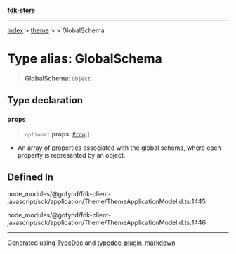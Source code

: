 [**fdk-store**](../../../README.md)
***

[Index](../../../API.md) > [theme](../../README.md) > [<internal>](../README.md) > GlobalSchema

# Type alias: GlobalSchema

> **GlobalSchema**: `object`

## Type declaration

### `props`

> `optional` **props**: [`Prop`](type-alias.Prop.md)[]

- An array of properties associated with the
global schema, where each property is represented by an object.

## Defined In

node\_modules/@gofynd/fdk-client-javascript/sdk/application/Theme/ThemeApplicationModel.d.ts:1445

node\_modules/@gofynd/fdk-client-javascript/sdk/application/Theme/ThemeApplicationModel.d.ts:1446

***
Generated using [TypeDoc](https://typedoc.org/) and [typedoc-plugin-markdown](https://www.npmjs.com/package/typedoc-plugin-markdown)
